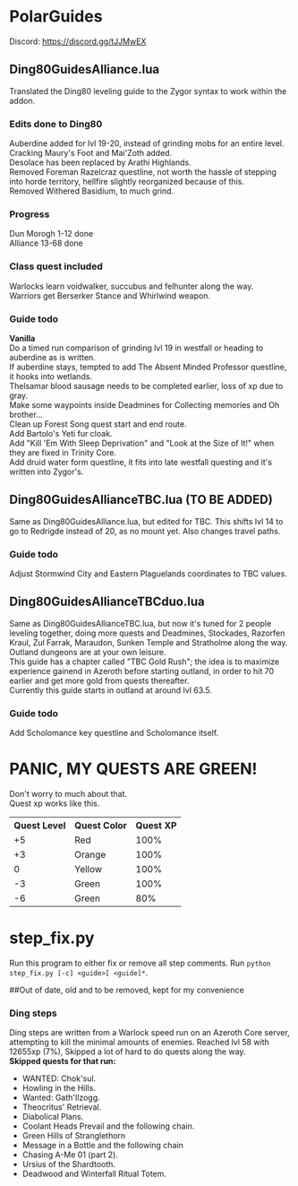 # PolarGuides
Discord: https://discord.gg/tJJMwEX

## Ding80GuidesAlliance.lua
Translated the Ding80 leveling guide to the Zygor syntax to work within the addon.  

### Edits done to Ding80
Auberdine added for lvl 19-20, instead of grinding mobs for an entire level.  
Cracking Maury's Foot and Mai'Zoth added.  
Desolace has been replaced by Arathi Highlands.  
Removed Foreman Razelcraz questline, not worth the hassle of stepping into horde territory, hellfire slightly reorganized because of this.  
Removed Withered Basidium, to much grind.  

### Progress
Dun Morogh 1-12 done  
Alliance 13-68 done  

### Class quest included
Warlocks learn voidwalker, succubus and felhunter along the way.  
Warriors get Berserker Stance and Whirlwind weapon.  

### Guide todo
**Vanilla**  
Do a timed run comparison of grinding lvl 19 in westfall or heading to auberdine as is written.  
If auberdine stays, tempted to add The Absent Minded Professor questline, it hooks into wetlands.  
Thelsamar blood sausage needs to be completed earlier, loss of xp due to gray.  
Make some waypoints inside Deadmines for Collecting memories and Oh brother...  
Clean up Forest Song quest start and end route.  
Add Bartolo's Yeti fur cloak.  
Add "Kill 'Em With Sleep Deprivation" and "Look at the Size of It!" when they are fixed in Trinity Core.  
Add druid water form questline, it fits into late westfall questing and it's written into Zygor's.  

## Ding80GuidesAllianceTBC.lua (TO BE ADDED)
Same as Ding80GuidesAlliance.lua, but edited for TBC. This shifts lvl 14 to go to Redrigde instead of 20, as no mount yet.
Also changes travel paths.

### Guide todo
Adjust Stormwind City and Eastern Plaguelands coordinates to TBC values.

## Ding80GuidesAllianceTBCduo.lua
Same as Ding80GuidesAllianceTBC.lua, but now it's tuned for 2 people leveling together, doing more quests and Deadmines, Stockades, Razorfen Kraul, Zul Farrak, Maraudon, Sunken Temple and Stratholme along the way. Outland dungeons are at your own leisure.  
This guide has a chapter called "TBC Gold Rush"; the idea is to maximize experience gainend in Azeroth before starting outland, in order to hit 70 earlier and get more gold from quests thereafter.  
Currently this guide starts in outland at around lvl 63.5.  

### Guide todo
Add Scholomance key questline and Scholomance itself.

# PANIC, MY QUESTS ARE GREEN!
Don't worry to much about that.  
Quest xp works like this.
<table>
	<tr>
		<th>Quest Level</th>
		<th>Quest Color</th>
		<th>Quest XP</th>
	</tr>
	<tr>
		<td>+5</td>
		<td>Red</td>
		<td>100%</td>
	</tr>
	<tr>
		<td>+3</th>
		<td>Orange</td>
		<td>100%</th>
	</tr>
	<tr>
		<td>0</th>
		<td>Yellow</td>
		<td>100%</th>
	</tr>
	<tr>
		<td>-3</th>
		<td>Green</td>
		<td>100%</th>
	</tr>
	<tr>
		<td>-6</th>
		<td>Green</td>
		<td>80%</th>
	</tr>
</table>

# step_fix.py
Run this program to either fix or remove all step comments.
Run `python step_fix.py [-c] <guide>[ <guide]*`.

##Out of date, old and to be removed, kept for my convenience
### Ding steps
Ding steps are written from a Warlock speed run on an Azeroth Core server, attempting to kill the minimal amounts of enemies.
Reached lvl 58 with 12655xp (7%), Skipped a lot of hard to do quests along the way.  
**Skipped quests for that run:**
- WANTED: Chok'sul.
- Howling in the Hills.
- Wanted: Gath'Ilzogg.
- Theocritus' Retrieval.
- Diabolical Plans.
- Coolant Heads Prevail and the following chain.
- Green Hills of Stranglethorn
- Message in a Bottle and the following chain
- Chasing A-Me 01 (part 2).
- Ursius of the Shardtooth.
- Deadwood and Winterfall Ritual Totem.
